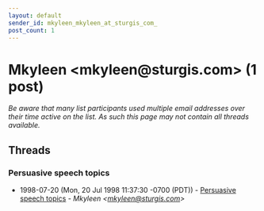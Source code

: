 ```yaml
---
layout: default
sender_id: mkyleen_mkyleen_at_sturgis_com_
post_count: 1
---
```


# Mkyleen <mkyleen<span>@</span>sturgis.com> (1 post)

_Be aware that many list participants used multiple email addresses over their time active on the list. As such this page may not contain all threads available._

## Threads

### Persuasive speech topics
+ 1998-07-20 (Mon, 20 Jul 1998 11:37:30 -0700 (PDT)) - [Persuasive speech topics](/archive/1998/07/aa9d6a0729ec397616b1b5bed22360fae7b1686a481843cc5d53fbb8ce70a942) - _Mkyleen \<mkyleen@sturgis.com\>_


